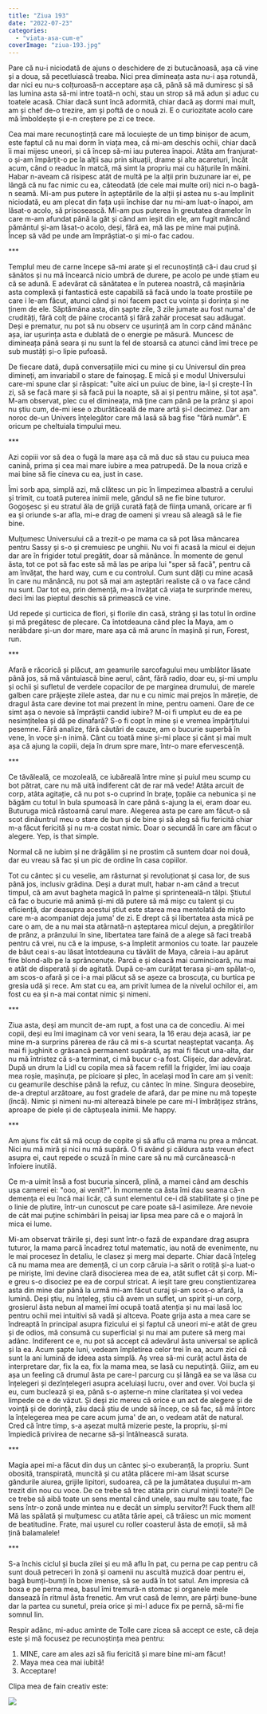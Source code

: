 ```yaml
---
title: "Ziua 193"
date: "2022-07-23"
categories: 
  - "viata-asa-cum-e"
coverImage: "ziua-193.jpg"
---
```


Pare că nu-i niciodată de ajuns o deschidere de zi butucănoasă, așa că vine și a doua, să pecetluiască treaba. Nici prea dimineața asta nu-i așa rotundă, dar nici eu nu-s colțuroasă-n acceptare așa că, până să mă dumiresc și să las lumina asta să-mi intre toată-n ochi, stau un strop să mă adun și aduc cu toatele acasă. Chiar dacă sunt încă adormită, chiar dacă aș dormi mai mult, am și chef de-o trezire, am și poftă de o nouă zi. E o curiozitate acolo care mă îmboldește și e-n creștere pe zi ce trece.

Cea mai mare recunoștință care mă locuiește de un timp binișor de acum, este faptul că nu mai dorm în viața mea, că mi-am deschis ochii, chiar dacă îi mai mijesc uneori, și că încep să-mi iau puterea înapoi. Atâta am franjurat-o și-am împărțit-o pe la alții sau prin situații, drame și alte acareturi, încât acum, când o readuc în matcă, mă simt la propriu mai cu hățurile în mâini. Habar n-aveam că risipesc atât de multă pe la alții prin buzunare iar ei, pe lângă că nu fac nimic cu ea, câteodată (de cele mai multe ori) nici n-o bagă-n seamă. Mi-am pus putere în așteptările de la alții și astea nu s-au împlinit niciodată, eu am plecat din fața ușii închise dar nu mi-am luat-o înapoi, am lăsat-o acolo, să prisosească. Mi-am pus puterea în greutatea dramelor în care m-am afundat până la gât și când am ieșit din ele, am fugit mâncând pământul și-am lăsat-o acolo, deși, fără ea, mă las pe mine mai puțină. Încep să văd pe unde am împrăștiat-o și mi-o fac cadou.

\*\*\*

Templul meu de carne începe să-mi arate și el recunoștință că-i dau crud și sănătos și nu mă încearcă nicio umbră de durere, pe acolo pe unde știam eu că se adună. E adevărat că sănătatea e în puterea noastră, că mașinăria asta complexă și fantastică este capabilă să facă undo la toate prostiile pe care i le-am făcut, atunci când și noi facem pact cu voința și dorința și ne ținem de ele. Săptămâna asta, din șapte zile, 3 zile jumate au fost numa' de crudități, fără colț de pâine crocantă și fără zahăr procesat sau adăugat. Deși e prematur, nu pot să nu observ ce ușurință am în corp când mănânc așa, iar ușurința asta e dublată de o energie pe măsură. Muncesc de dimineața până seara și nu sunt la fel de stoarsă ca atunci când îmi trece pe sub mustăți și-o lipie pufoasă.

De fiecare dată, după conversațiile mici cu mine și cu Universul din prea dimineți, am invariabil o stare de fainoșag. E mică și e modul Universului care-mi spune clar și răspicat: "uite aici un puiuc de bine, ia-l și crește-l în zi, să se facă mare și să facă pui la noapte, să ai și pentru mâine, și tot așa". M-am observat, plec cu el dimineața, mă ține cam până pe la prânz și apoi nu știu cum, de-mi iese o zburătăceală de mare artă și-l decimez. Dar am noroc de-un Univers înțelegător care mă lasă să bag fise "fără număr". E oricum pe cheltuiala timpului meu.

\*\*\*

Azi copiii vor să dea o fugă la mare așa că mă duc să stau cu puiuca mea canină, prima și cea mai mare iubire a mea patrupedă. De la noua criză e mai bine să fie cineva cu ea, just in case.

Îmi sorb apa, simplă azi, mă clătesc un pic în limpezimea albastră a cerului și trimit, cu toată puterea inimii mele, gândul să ne fie bine tuturor. Gogoșesc și eu stratul ăla de grijă curată față de ființa umană, oricare ar fi ea și oriunde s-ar afla, mi-e drag de oameni și vreau să aleagă să le fie bine.

Mulțumesc Universului că a trezit-o pe mama ca să pot lăsa mâncarea pentru Sassy și s-o și cremuiesc pe unghii. Nu voi fi acasă la micul ei dejun dar are în frigider totul pregătit, doar să mănânce. În momente de genul ăsta, tot ce pot să fac este să mă las pe aripa lui "sper să facă", pentru că am învățat, the hard way, cum e cu controlul. Cum sunt dăți cu mine acasă în care nu mănâncă, nu pot să mai am așteptări realiste că o va face când nu sunt. Dar tot ea, prin demență, m-a învățat că viața te surprinde mereu, deci îmi las pieptul deschis să primească ce vine.

Ud repede și curticica de flori, și florile din casă, strâng și las totul în ordine și mă pregătesc de plecare. Ca întotdeauna când plec la Maya, am o nerăbdare și-un dor mare, mare așa că mă arunc în mașină și run, Forest, run.

\*\*\*

Afară e răcorică și plăcut, am geamurile sarcofagului meu umblător lăsate până jos, să mă vântuiască bine aerul, cânt, fără radio, doar eu, și-mi umplu și ochii și sufletul de verdele copacilor de pe marginea drumului, de marele galben care prăjește zilele astea, dar nu e cu nimic mai prejos în măreție, de dragul ăsta care devine tot mai prezent în mine, pentru oameni. Oare de ce simt așa o nevoie să împrăștii candid iubire? M-oi fi umplut eu de ea pe nesimțitelea și dă pe dinafară? S-o fi copt în mine și e vremea împărțitului pesemne. Fără analize, fără căutări de cauze, am o bucurie superbă în vene, în voce și-n inimă. Cânt cu toată mine și-mi place și cânt și mai mult așa că ajung la copiii, deja în drum spre mare, într-o mare efervescență. 

\*\*\*

Ce tăvăleală, ce mozoleală, ce iubăreală între mine și puiul meu scump cu bot pătrat, care nu mă uită indiferent cât de rar mă vede! Atâta arcuit de corp, atâta agitație, că nu pot s-o cuprind în brațe, țopăie ca nebunica și ne băgăm cu totul în bula spumoasă în care până s-ajung la ei, eram doar eu. Buturuga mică răstoarnă carul mare. Alegerea asta pe care am făcut-o să scot dinăuntrul meu o stare de bun și de bine și să aleg să fiu fericită chiar m-a făcut fericită și nu m-a costat nimic. Doar o secundă în care am făcut o alegere. Yep, is that simple. 

Normal că ne iubim și ne drăgălim și ne prostim că suntem doar noi două, dar eu vreau să fac și un pic de ordine în casa copiilor.

Tot cu cântec și cu veselie, am răsturnat și revoluționat și casa lor, de sus până jos, inclusiv grădina. Deși a durat mult, habar n-am când a trecut timpul, că am avut bagheta magică în palme și sprinteneală-n tălpi. Știutul că fac o bucurie mă animă și-mi dă putere să mă mișc cu talent și cu eficiență, dar deasupra acestui știut este starea mea mentolată de mișto care m-a acompaniat deja juma' de zi. E drept că și libertatea asta mică pe care o am, de a nu mai sta atârnată-n așteptarea micul dejun, a pregătirilor de prânz, a prânzului în sine, libertatea tare faină de a alege să faci treabă pentru că vrei, nu că e la impuse, s-a împletit armonios cu toate. Iar pauzele de băut ceai s-au lăsat întotdeauna cu tăvălit de Maya, căreia i-au apărut fire blond-alb pe la sprâncenuțe. Parcă e și oleacă mai cumincioară, nu mai e atât de disperată și de agitată. După ce-am curățat terasa și-am spălat-o, am scos-o afară și ce i-a mai plăcut să se așeze ca broscuța, cu burtica pe gresia udă și rece. Am stat cu ea, am privit lumea de la nivelul ochilor ei, am fost cu ea și n-a mai contat nimic și nimeni. 

\*\*\*

Ziua asta, deși am muncit de-am rupt, a fost una ca de concediu. Ai mei copii, deși eu îmi imaginam că vor veni seara, la 16 erau deja acasă, iar pe mine m-a surprins părerea de rău că mi s-a scurtat neașteptat vacanța. Aș mai fi jughinit o grăsancă permanent supărată, aș mai fi făcut una-alta, dar nu mă întristez că s-a terminat, ci mă bucur c-a fost. Clișeic, dar adevărat. După un drum la Lidl cu copila mea să facem refill la frigider, îmi iau coaja mea roșie, mașinuța, pe picioare și plec, în același mod în care am și venit: cu geamurile deschise până la refuz, cu cântec în mine. Singura deosebire, de-a dreptul arzătoare, au fost gradele de afară, dar pe mine nu mă topește (încă). Nimic și nimeni nu-mi alterează binele pe care mi-l îmbrățișez strâns, aproape de piele și de căptușeala inimii. Me happy.

\*\*\*

Am ajuns fix cât să mă ocup de copite și să aflu că mama nu prea a mâncat. Nici nu mă miră și nici nu mă supără. O fi având și căldura asta vreun efect asupra ei, caut repede o scuză în mine care să nu mă curcănească-n înfoiere inutilă. 

Ce m-a uimit însă a fost bucuria sinceră, plină, a mamei când am deschis ușa camerei ei: "ooo, ai venit?". În momente ca ăsta îmi dau seama că-n demența ei eu încă mai licăr, că sunt elementul ce-i dă stabilitate și o ține pe o linie de plutire, într-un cunoscut pe care poate să-l asimileze. Are nevoie de cât mai puține schimbări în peisaj iar lipsa mea pare că e o majoră în mica ei lume.

Mi-am observat trăirile și, deși sunt într-o fază de expandare drag asupra tuturor, la mama parcă încadrez totul matematic, iau notă de evenimente, nu le mai procesez în detaliu, le clasez și merg mai departe. Chiar dacă înțeleg că nu mama mea are demență, ci un corp căruia i-a sărit o rotiță și-a luat-o pe miriște, îmi devine clară disocierea mea de ea, atât suflet cât și corp. Mi-e greu s-o disociez pe ea de corpul stricat. A ieșit tare greu conștientizarea asta din mine dar până la urmă mi-am făcut curaj și-am scos-o afară, la lumină. Deși știu, nu înțeleg, știu că avem un suflet, un spirit și-un corp, grosierul ăsta nebun al mamei îmi ocupă toată atenția și nu mai lasă loc pentru ochii mei intuitivi să vadă și altceva. Poate grija asta a mea care se îndreaptă în principal asupra fizicului ei și faptul că uneori mi-e atât de greu și de odios, mă consumă cu superficial și nu mai am putere să merg mai adânc. Indiferent ce e, nu pot să accept că adevărul ăsta universal se aplică și la ea. Acum șapte luni, vedeam împletirea celor trei în ea, acum zici că sunt la ani lumină de ideea asta simplă. Aș vrea să-mi curăț actul ăsta de interpretare dar, fix la ea, fix la mama mea, se lasă cu neputință. Giiiz, am eu așa un feeling că drumul ăsta pe care-l parcurg cu și lângă ea se va lăsa cu înțelegeri și dezînțelegeri asupra aceluiași lucru, over and over. Voi bucla și eu, cum buclează și ea, până s-o așterne-n mine claritatea și voi vedea limpede ce e de văzut. Și deși zic mereu că orice e un act de alegere și de voință și de dorință, zău dacă știu de unde să încep, ce să fac, să mă întorc la înțelegerea mea pe care acum juma' de an, o vedeam atât de natural. Cred că între timp, s-a așezat multă mizerie peste, la propriu, și-mi împiedică privirea de necarne să-și întâlnească surata.

\*\*\*

Magia apei mi-a făcut din duș un cântec și-o exuberanță, la propriu. Sunt obosită, transpirată, muncită și cu atâta plăcere mi-am lăsat scurse gândurile aiurea, grijile lipitori, sudoarea, că pe la jumătatea dușului m-am trezit din nou cu voce. De ce trebe să trec atâta prin ciurul minții toate?! De ce trebe să aibă toate un sens mental când unele, sau multe sau toate, fac sens într-o zonă unde mintea nu e decât un simplu servitor?! Fuck them all! Mă las spălată și mulțumesc cu atâta tărie apei, că trăiesc un mic moment de beatitudine. Frate, mai ușurel cu roller coasterul ăsta de emoții, să mă țină balamalele! 

\*\*\*

S-a închis ciclul și bucla zilei și eu mă aflu în pat, cu perna pe cap pentru că sunt două petreceri în zonă și oamenii nu ascultă muzică doar pentru ei, bagă bumți-bumți în boxe imense, să se audă în tot satul. Am impresia că boxa e pe perna mea, basul îmi tremură-n stomac și organele mele dansează în ritmul ăsta frenetic. Am vrut casă de lemn, are părți bune-bune dar la partea cu sunetul, preia orice și mi-l aduce fix pe pernă, să-mi fie somnul lin. 

Respir adânc, mi-aduc aminte de Tolle care zicea să accept ce este, că deja este și mă focusez pe recunoștința mea pentru:

1. MINE, care am ales azi să fiu fericită și mare bine mi-am făcut!
2. Maya mea cea mai iubită!
3. Acceptare!

Clipa mea de fain creativ este:

![](images/24c84a782c40b441855184c196882847.jpeg)
